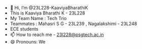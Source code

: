 - 👋 Hi, I’m @23L228-KaaviyaBharathiK
- This is Kaaviya Bharathi K - 23L228
- My Team Name : Tech Trio
- Teammates : Mahasri S G - 23L239 , Nagalakshimi - 23L248
- ECE students
- 📫 How to reach me - 23l228@psgtech.ac.in 
- 😄 Pronouns: We

<!---
23L228-KaaviyaBharathiK/23L228-KaaviyaBharathiK is a ✨ special ✨ repository because its `README.md` (this file) appears on your GitHub profile.
You can click the Preview link to take a look at your changes.
--->
